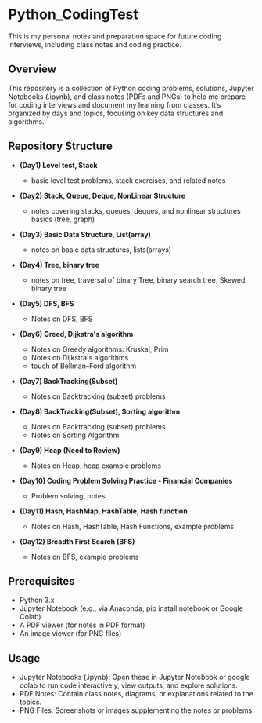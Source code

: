 # **Python_CodingTest**
This is my personal notes and preparation space for future coding interviews, including class notes and coding practice.

## Overview
This repository is a collection of Python coding problems, solutions, Jupyter Notebooks (.ipynb), and class notes (PDFs and PNGs) to help me prepare for coding interviews and document my learning from classes. It’s organized by days and topics, focusing on key data structures and algorithms.

## Repository Structure
- **(Day1) Level test, Stack**
   - basic level test problems, stack exercises, and related notes
      
- **(Day2) Stack, Queue, Deque, NonLinear Structure**
   - notes covering stacks, queues, deques, and nonlinear structures basics (tree, graph)
- **(Day3) Basic Data Structure, List(array)**
   - notes on basic data structures, lists(arrays)
- **(Day4) Tree, binary tree** 
   - notes on tree, traversal of binary Tree, binary search tree, Skewed binary tree
- **(Day5) DFS, BFS** 
   - Notes on DFS, BFS
- **(Day6) Greed, Dijkstra's algorithm**
   - Notes on Greedy algorithms: Kruskal, Prim
   - Notes on Dijkstra's algorithms
   - touch of Bellman–Ford algorithm
- **(Day7) BackTracking(Subset)**
   - Notes on Backtracking (subset) problems
- **(Day8) BackTracking(Subset), Sorting algorithm**
   - Notes on Backtracking (subset) problems
   - Notes on Sorting Algorithm
- **(Day9) Heap (Need to Review)**
   - Notes on Heap, heap example problems
- **(Day10) Coding Problem Solving Practice - Financial Companies**
   - Problem solving, notes
- **(Day11) Hash, HashMap, HashTable, Hash function**
   - Notes on Hash, HashTable, Hash Functions, example problems
- **(Day12) Breadth First Search (BFS)**
   - Notes on BFS, example problems

## Prerequisites
- Python 3.x
- Jupyter Notebook (e.g., via Anaconda, pip install notebook or Google Colab)
- A PDF viewer (for notes in PDF format)
- An image viewer (for PNG files)

## Usage
- Jupyter Notebooks (.ipynb): Open these in Jupyter Notebook or google colab to run code interactively, view outputs, and explore solutions.
- PDF Notes: Contain class notes, diagrams, or explanations related to the topics.
- PNG Files: Screenshots or images supplementing the notes or problems.
